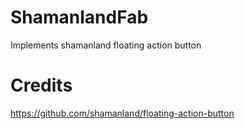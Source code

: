 # ShamanlandFab
Implements shamanland floating action button

# Credits
https://github.com/shamanland/floating-action-button
